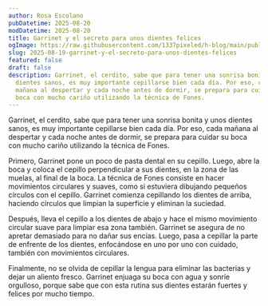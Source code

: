 ```yaml
---
author: Rosa Escolano
pubDatetime: 2025-08-20
modDatetime: 2025-08-20
title: Garrinet y el secreto para unos dientes felices
ogImage: https://raw.githubusercontent.com/1337pixeled/h-blog/main/public/assets/garrinet5.webp
slug: 2025-08-19-garrinet-y-el-secreto-para-unos-dientes-felices
featured: false
draft: false
description: Garrinet, el cerdito, sabe que para tener una sonrisa bonita y unos
  dientes sanos, es muy importante cepillarse bien cada día. Por eso, cada
  mañana al despertar y cada noche antes de dormir, se prepara para cuidar su
  boca con mucho cariño utilizando la técnica de Fones.
---
```

Garrinet, el cerdito, sabe que para tener una sonrisa bonita y unos dientes sanos, es muy importante cepillarse bien cada día. Por eso, cada mañana al despertar y cada noche antes de dormir, se prepara para cuidar su boca con mucho cariño utilizando la técnica de Fones.

Primero, Garrinet pone un poco de pasta dental en su cepillo. Luego, abre la boca y coloca el cepillo perpendicular a sus dientes, en la zona de las muelas, al final de la boca. La técnica de Fones consiste en hacer movimientos circulares y suaves, como si estuviera dibujando pequeños círculos con el cepillo. Garrinet comienza cepillando los dientes de arriba, haciendo círculos que limpian la superficie y eliminan la suciedad.

Después, lleva el cepillo a los dientes de abajo y hace el mismo movimiento circular suave para limpiar esa zona también. Garrinet se asegura de no apretar demasiado para no dañar sus encías. Luego, pasa a cepillar la parte de enfrente de los dientes, enfocándose en uno por uno con cuidado, también con movimientos circulares.

Finalmente, no se olvida de cepillar la lengua para eliminar las bacterias y dejar un aliento fresco. Garrinet enjuaga su boca con agua y sonríe orgulloso, porque sabe que con esta rutina sus dientes estarán fuertes y felices por mucho tiempo.
